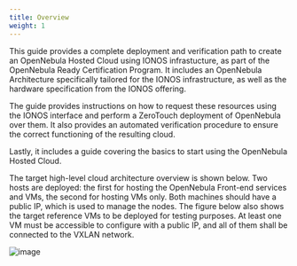 ```yaml
---
title: Overview
weight: 1
---
```


This guide provides a complete deployment and verification path to create an OpenNebula Hosted Cloud using IONOS infrastucture, as part of the OpenNebula Ready Certification Program. It includes an OpenNebula Architecture specifically tailored for the IONOS infrastructure, as well as the hardware specification from the IONOS offering.

The guide provides instructions on how to request these resources using the IONOS interface and perform a ZeroTouch deployment of OpenNebula over them. It also provides an automated verification procedure to ensure the correct functioning of the resulting cloud.

Lastly, it includes a guide covering the basics to start using the OpenNebula Hosted Cloud.

The target high-level cloud architecture overview is shown below. Two hosts are deployed: the first for hosting the OpenNebula Front-end services and VMs, the second for hosting VMs only. Both machines should have a public IP, which is used to manage the nodes. The figure below also shows the target reference VMs to be deployed for testing purposes. At least one VM must be accessible to configure with a public IP, and all of them shall be connected to the VXLAN network.

![image][high-level]

[high-level]: /images/solutions/ionos/high-level-architecture.png

